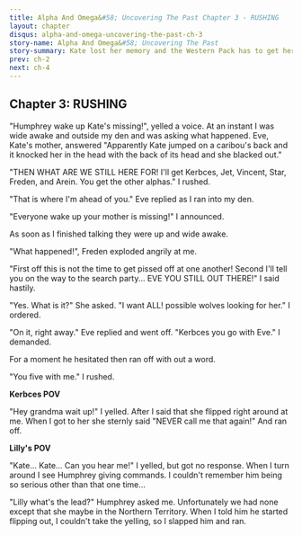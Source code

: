 ```yaml
---
title: Alpha And Omega&#58; Uncovering The Past Chapter 3 - RUSHING
layout: chapter
disqus: alpha-and-omega-uncovering-the-past-ch-3
story-name: Alpha And Omega&#58; Uncovering The Past
story-summary: Kate lost her memory and the Western Pack has to get her back but will she come back after she meets Caileb the old Southern Pack Leader?
prev: ch-2
next: ch-4
---
```


## Chapter 3:  RUSHING ##

"Humphrey wake up Kate's missing!", yelled a voice.
At an instant I was wide awake and outside my den and was asking what happened.
Eve, Kate's mother, answered "Apparently Kate jumped on a caribou's back and it knocked her in the head with the back of its head and she blacked out."

"THEN WHAT ARE WE STILL HERE FOR! I'll get Kerbces, Jet, Vincent, Star, Freden, and Arein. You get the other alphas." I rushed.

"That is where I'm ahead of you." Eve replied as I ran into my den.

"Everyone wake up your mother is missing!" I announced.

As soon as I finished talking they were up and wide awake.

"What happened!", Freden exploded angrily at me.

"First off this is not the time to get pissed off at one another! Second I'll tell you on the way to the search party... EVE YOU STILL OUT THERE!" I said hastily.

"Yes. What is it?" She asked. "I want ALL! possible wolves looking for her." I ordered.

"On it, right away." Eve replied and went off. "Kerbces you go with Eve." I demanded.

For a moment he hesitated then ran off with out a word.

"You five with me." I rushed.

**Kerbces POV**

"Hey grandma wait up!" I yelled. After I said that she flipped right around at me. When I got to her she sternly said "NEVER call me that again!" And ran off.

**Lilly's POV**

"Kate... Kate... Can you hear me!" I yelled, but got no response. When I turn around I see Humphrey giving commands. I couldn't remember him being so serious other than that one time...

"Lilly what's the lead?" Humphrey asked me. Unfortunately we had none except that she maybe in the Northern Territory. When I told him he started flipping out, I couldn't take the yelling, so I slapped him and ran.
